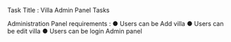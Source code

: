 Task Title : Villa Admin Panel Tasks

Administration Panel requirements :
  ● Users can be Add villa
  ● Users can be edit villa
  ● Users can be login Admin panel
